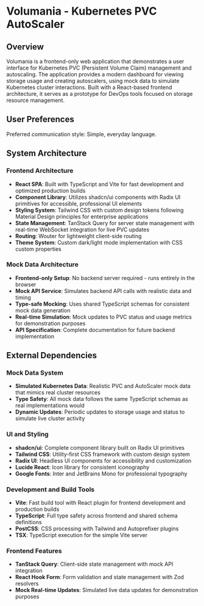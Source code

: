 # Volumania - Kubernetes PVC AutoScaler

## Overview

Volumania is a frontend-only web application that demonstrates a user interface for Kubernetes PVC (Persistent Volume Claim) management and autoscaling. The application provides a modern dashboard for viewing storage usage and creating autoscalers, using mock data to simulate Kubernetes cluster interactions. Built with a React-based frontend architecture, it serves as a prototype for DevOps tools focused on storage resource management.

## User Preferences

Preferred communication style: Simple, everyday language.

## System Architecture

### Frontend Architecture
- **React SPA**: Built with TypeScript and Vite for fast development and optimized production builds
- **Component Library**: Utilizes shadcn/ui components with Radix UI primitives for accessible, professional UI elements
- **Styling System**: Tailwind CSS with custom design tokens following Material Design principles for enterprise applications
- **State Management**: TanStack Query for server state management with real-time WebSocket integration for live PVC updates
- **Routing**: Wouter for lightweight client-side routing
- **Theme System**: Custom dark/light mode implementation with CSS custom properties

### Mock Data Architecture
- **Frontend-only Setup**: No backend server required - runs entirely in the browser
- **Mock API Service**: Simulates backend API calls with realistic data and timing
- **Type-safe Mocking**: Uses shared TypeScript schemas for consistent mock data generation
- **Real-time Simulation**: Mock updates to PVC status and usage metrics for demonstration purposes
- **API Specification**: Complete documentation for future backend implementation

## External Dependencies

### Mock Data System
- **Simulated Kubernetes Data**: Realistic PVC and AutoScaler mock data that mimics real cluster resources
- **Type Safety**: All mock data follows the same TypeScript schemas as real implementations would
- **Dynamic Updates**: Periodic updates to storage usage and status to simulate live cluster activity

### UI and Styling
- **shadcn/ui**: Complete component library built on Radix UI primitives
- **Tailwind CSS**: Utility-first CSS framework with custom design system
- **Radix UI**: Headless UI components for accessibility and customization
- **Lucide React**: Icon library for consistent iconography
- **Google Fonts**: Inter and JetBrains Mono for professional typography

### Development and Build Tools
- **Vite**: Fast build tool with React plugin for frontend development and production builds
- **TypeScript**: Full type safety across frontend and shared schema definitions
- **PostCSS**: CSS processing with Tailwind and Autoprefixer plugins
- **TSX**: TypeScript execution for the simple Vite server

### Frontend Features
- **TanStack Query**: Client-side state management with mock API integration
- **React Hook Form**: Form validation and state management with Zod resolvers
- **Mock Real-time Updates**: Simulated live data updates for demonstration purposes